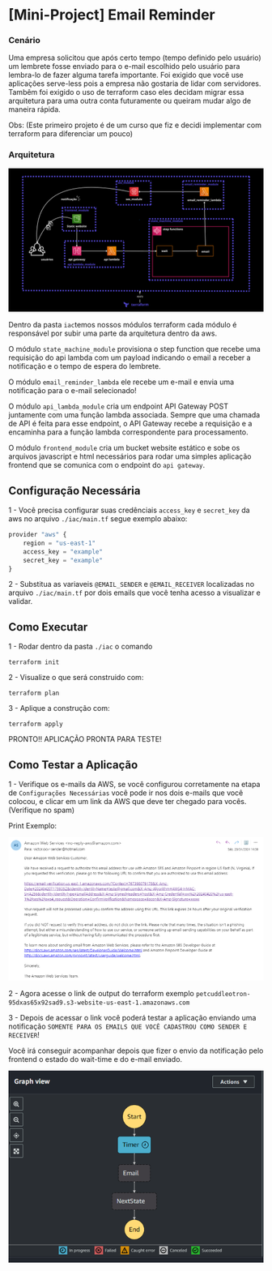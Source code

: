 # [Mini-Project] Email Reminder

###  Cenário
Uma empresa solicitou que após certo tempo (tempo definido pelo usuário) um lembrete fosse enviado para o e-mail escolhido pelo usuário para lembra-lo de fazer alguma tarefa importante. Foi exigido que você use aplicações serve-less pois a empresa não gostaria de lidar com servidores. Tambêm foi exigido o uso de terraform caso eles decidam migrar essa arquitetura para uma outra conta futuramente ou queiram mudar algo de maneira rápida.

Obs: (Este primeiro projeto é de um curso que fiz e decidi implementar com terraform para diferenciar um pouco)
    
### Arquitetura
![Alt text](./assets/arquitetura.png "Title")

Dentro da pasta `iac`temos nossos módulos terraform cada módulo é responsável por subir uma parte da arquitetura dentro da aws.

O módulo `state_machine_module` provisiona o step function que recebe uma requisição do api lambda com um payload indicando o email a receber a notificação e o tempo de espera do lembrete.

O módulo `email_reminder_lambda` ele recebe um e-mail e envia uma notificação para o e-mail selecionado! 

O módulo `api_lambda_module` cria um endpoint API Gateway POST juntamente com uma função lambda associada. Sempre que uma chamada de API é feita para esse endpoint, o API Gateway recebe a requisição e a encaminha para a função lambda correspondente para processamento.

O módulo `frontend_module` cria um bucket website estático e sobe os arquivos javascript e html necessários para rodar uma simples aplicação frontend que se comunica com o endpoint do `api gateway`.

## Configuração Necessária

1 - Você precisa configurar suas credênciais `access_key` e `secret_key` da aws no arquivo `./iac/main.tf` segue exemplo abaixo:

```python
provider "aws" {
    region = "us-east-1"
    access_key = "example"
    secret_key = "example"
}
```

2 - Substitua as variaveis `@EMAIL_SENDER` e `@EMAIL_RECEIVER` localizadas no arquivo `./iac/main.tf` por dois emails que você tenha acesso a visualizar e validar.

## Como Executar
1 - Rodar dentro da pasta `./iac` o comando

    terraform init

2 - Visualize o que será construido com:
    
    terraform plan

3 - Aplique a construção com:

    terraform apply

PRONTO!! APLICAÇÃO PRONTA PARA TESTE!

## Como Testar a Aplicação

1 - Verifique os e-mails da AWS, se você configurou corretamente na etapa de `Configurações Necessárias` você pode ir nos dois e-mails que você colocou, e clicar em um link da AWS que deve ter chegado para vocês. (Verifique no spam) 
  
Print Exemplo:

![Alt text](./assets/printmail.png "Title")

2 - Agora acesse o link de output do terraform exemplo `petcuddleotron-95dxas65x92sad9.s3-website-us-east-1.amazonaws.com`

3 - Depois de acessar o link você poderá testar a aplicação enviando uma notificação `SOMENTE PARA OS EMAILS QUE VOCÊ CADASTROU COMO SENDER E RECEIVER`! 

Você irá conseguir acompanhar depois que fizer o envio da notificação pelo frontend o estado do wait-time e do e-mail enviado.

![Alt text](./assets/image.png "Title")

